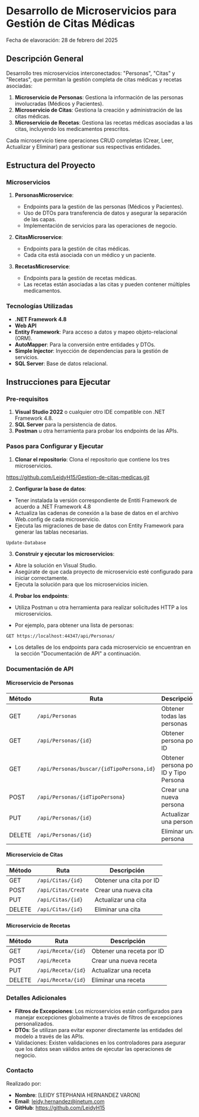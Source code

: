 # Desarrollo de Microservicios para Gestión de Citas Médicas

Fecha de elavoración: 28 de febrero del 2025

## Descripción General
Desarrollo tres microservicios interconectados: "Personas", "Citas" y "Recetas", que permitan la gestión completa de citas médicas y recetas asociadas:

1. **Microservicio de Personas**: Gestiona la información de las personas involucradas (Médicos y Pacientes).
2. **Microservicio de Citas**: Gestiona la creación y administración de las citas médicas.
3. **Microservicio de Recetas**: Gestiona las recetas médicas asociadas a las citas, incluyendo los medicamentos prescritos.

Cada microservicio tiene operaciones CRUD completas (Crear, Leer, Actualizar y Eliminar) para gestionar sus respectivas entidades.

## Estructura del Proyecto

### Microservicios

1. **PersonasMicroservice**: 
   - Endpoints para la gestión de las personas (Médicos y Pacientes).
   - Uso de DTOs para transferencia de datos y asegurar la separación de las capas.
   - Implementación de servicios para las operaciones de negocio.
   
2. **CitasMicroservice**:
   - Endpoints para la gestión de citas médicas.
   - Cada cita está asociada con un médico y un paciente.
   
3. **RecetasMicroservice**:
   - Endpoints para la gestión de recetas médicas.
   - Las recetas están asociadas a las citas y pueden contener múltiples medicamentos.

### Tecnologías Utilizadas

- **.NET Framework 4.8**
- **Web API**
- **Entity Framework**: Para acceso a datos y mapeo objeto-relacional (ORM).
- **AutoMapper**: Para la conversión entre entidades y DTOs.
- **Simple Injector**: Inyección de dependencias para la gestión de servicios.
- **SQL Server**: Base de datos relacional.
  
## Instrucciones para Ejecutar

### Pre-requisitos

1. **Visual Studio 2022** o cualquier otro IDE compatible con .NET Framework 4.8.
2. **SQL Server** para la persistencia de datos.
3. **Postman** u otra herramienta para probar los endpoints de las APIs.

### Pasos para Configurar y Ejecutar

1. **Clonar el repositorio**: Clona el repositorio que contiene los tres microservicios.


https://github.com/LeidyH15/Gestion-de-citas-medicas.git


2. **Configurar la base de datos**:

- Tener instalada la versión correspondiente de Entiti Framework de acuerdo a .NET Framework 4.8
- Actualiza las cadenas de conexión a la base de datos en el archivo Web.config de cada microservicio.
- Ejecuta las migraciones de base de datos con Entity Framework para generar las tablas necesarias.

``` En la consola:
Update-Database
```

3. **Construir y ejecutar los microservicios**:

- Abre la solución en Visual Studio.
- Asegúrate de que cada proyecto de microservicio esté configurado para iniciar correctamente.
- Ejecuta la solución para que los microservicios inicien.

4. **Probar los endpoints**:

- Utiliza Postman u otra herramienta para realizar solicitudes HTTP a los microservicios.

- Por ejemplo, para obtener una lista de personas:

```
GET https://localhost:44347/api/Personas/
```

- Los detalles de los endpoints para cada microservicio se encuentran en la sección "Documentación de API" a continuación.

### Documentación de API

#### Microservicio de Personas

| Método | Ruta                                       | Descripción                              |
|--------|--------------------------------------------|------------------------------------------|
| GET    | `/api/Personas`                           | Obtener todas las personas                |
| GET    | `/api/Personas/{id}`                      | Obtener persona por ID                    |
| GET    | `/api/Personas/buscar/{idTipoPersona,id}` | Obtener persona por ID y Tipo Persona     |
| POST   | `/api/Personas/{idTipoPersona}`           | Crear una nueva persona                   |
| PUT    | `/api/Personas/{id}`                      | Actualizar una persona                    |
| DELETE | `/api/Personas/{id}`                      | Eliminar una persona                      |



#### Microservicio de Citas

| Método | Ruta                           | Descripción                              |
|--------|--------------------------------|------------------------------------------|
| GET    | `/api/Citas/{id}`              | Obtener una cita por ID                  |
| POST   | `/api/Citas/Create`            | Crear una nueva cita                     |
| PUT    | `/api/Citas/{id}`              | Actualizar una cita                      |
| DELETE | `/api/Citas/{id}`              | Eliminar una cita                        |

#### Microservicio de Recetas

| Método | Ruta                           | Descripción                              |
|--------|--------------------------------|------------------------------------------|
| GET    | `/api/Receta/{id}`            | Obtener una receta por ID                |
| POST   | `/api/Receta`                 | Crear una nueva receta                   |
| PUT    | `/api/Receta/{id}`            | Actualizar una receta                    |
| DELETE | `/api/Receta/{id}`            | Eliminar una receta                      |


### Detalles Adicionales
- **Filtros de Excepciones**: Los microservicios están configurados para manejar excepciones globalmente a través de filtros de excepciones personalizados.
- **DTOs**: Se utilizan para evitar exponer directamente las entidades del modelo a través de las APIs.
- Validaciones: Existen validaciones en los controladores para asegurar que los datos sean válidos antes de ejecutar las operaciones de negocio.

### Contacto
Realizado por:

- **Nombre**: [LEIDY STEPHANIA HERNANDEZ VARON]
- **Email**: leidy.hernandez@inetum.com
- **GitHub**: https://github.com/LeidyH15